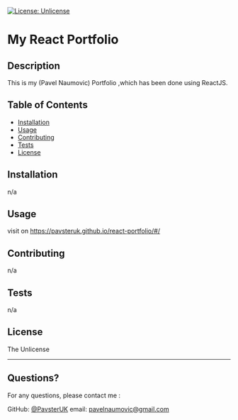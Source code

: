  [![License: Unlicense](https://img.shields.io/badge/license-Unlicense-blue.svg)](http://unlicense.org/)

  # My React Portfolio
  
  ## Description 

  This is my (Pavel Naumovic) Portfolio ,which has been done using ReactJS.
  
  ## Table of Contents
  * [Installation](#installation)
  * [Usage](#usage)
  * [Contributing](#contributing)
  * [Tests](#tests)
  * [License](#license)
  
  ## Installation
  
  n/a

  ## Usage 
  
  visit on https://pavsteruk.github.io/react-portfolio/#/

  ## Contributing
  
  n/a

  ## Tests
  
  n/a

  ## License
  
  The Unlicense
  
  ---
  
  ## Questions?

  For any questions, please contact me :
 
  GitHub: [@PavsterUK](https://api.github.com/users/PavsterUK)
  email: [pavelnaumovic@gmail.com](pavelnaumovic@gmail.com)
